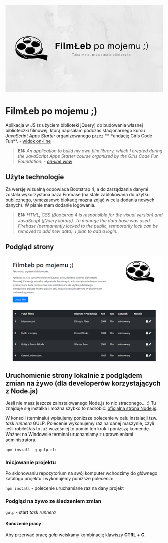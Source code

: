![Cover](https://raw.githubusercontent.com/kasiaizak/filmleb/master/src/assets/img/cover.png)

# FilmŁeb po mojemu ;)

Aplikacja w JS (z użyciem biblioteki jQuery) do budowania własnej biblioteczki filmowej, którą napisałam podczas stacjonarnego kursu *JavaScript Apps Starter* organizowanego przez ** Fundację Girls Code Fun**. - [widok on-line](https://kasiaizak.github.io/filmleb/)

> **EN:** *An application to build my own film library, which I created during the JavaScript Apps Starter course organized by the Girls Code Fun Foundation. - [on-line view](https://kasiaizak.github.io/filmleb/)*

## Użyte technologie

Za wersję wizualną odpowiada Bootstrap 4, a do zarządzania danymi została wykorzystana baza Firebase (na stałe zablokowana do użytku publicznego, tymczasowo blokadę można zdjąć w celu dodania nowych danych). W planie mam dodanie logowania.

> **EN:** *HTML, CSS (Bootstrap 4 is responsible for the visual version) and JavaScript (jQuery library). To manage the data base was used Firebase (permanently locked to the public, temporarily lock can be removed to add new data). I plan to add a login.*

## Podgląd strony

![Screenshot](https://raw.githubusercontent.com/kasiaizak/filmleb/master/github/screenshot.png)

## Uruchomienie strony lokalnie z podglądem zmian na żywo (dla developerów korzystających z Node.js)

Jeśli nie masz jeszcze zainstalowanego Node.js to nic straconego... :) Tu znajduje się instalka i można szybko to nadrobić: [oficjalna strona Node.js](https://nodejs.org/en/).

W konsoli (terminalu) wpisujemy poniższe polecenie w celu instalacji tzw. *task runnera* GULP. Polecenie wykonujemy raz na danej maszynie, czyli jeśli robiłeś/aś to już wcześniej to pomiń ten krok i poniższą komendę. Ważne: na Windowsie terminal uruchamiamy z uprawnieniami administratora.

`npm install -g gulp-cli`

### Inicjowanie projektu

Po sklonowaniu repozytorium na swój komputer wchodzimy do głównego katalogu projektu i wykonujemy poniższe polecenia:

`npm install` - polecenie uruchamiane raz na dany projekt

### Podgląd na żywo ze śledzeniem zmian

`gulp` - start *task runnera*

#### Kończenie pracy

Aby przerwać pracę *gulp* wciskamy kombinację klawiszy **CTRL** + **C**.
